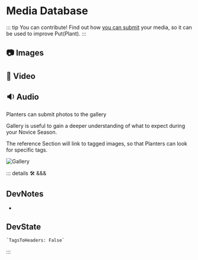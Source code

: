 
# Media Database

::: tip You can contribute!
Find out how [you can submit](/dev/Contribute) your media, so it can be used to improve Put(Plant).
:::

## 📷 Images

## 🎥 Video

## 🔉 Audio

Planters can submit photos to the gallery

Gallery is useful to gain a deeper understanding of what to expect during your Novice Season.

The reference Section will link to tagged images, so that Planters can look for specific tags.

![Gallery](/Gallery_00.png)

::: details 🛠 <dev>&&&</dev>

## DevNotes

-

## DevState

```py
`TagsToHeaders: False`
```

:::

